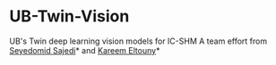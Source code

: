 # UB-Twin-Vision
UB's Twin deep learning vision models for IC-SHM 
A team effort from [Seyedomid Sajedi](https://github.com/OmidSaj)\* and [Kareem Eltouny](https://github.com/keltouny)\*
